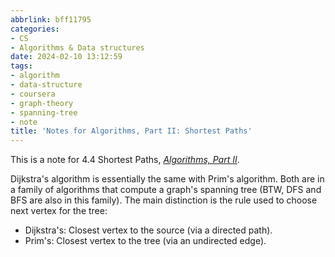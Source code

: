 ```yaml
---
abbrlink: bff11795
categories:
- CS
- Algorithms & Data structures
date: 2024-02-10 13:12:59
tags:
- algorithm
- data-structure
- coursera
- graph-theory
- spanning-tree
- note
title: 'Notes for Algorithms, Part II: Shortest Paths'
---
```


This is a note for 4.4 Shortest Paths, _[Algorithms, Part II](https://www.coursera.org/learn/algorithms-part2/)_.

<!--more-->

Dijkstra's algorithm is essentially the same with Prim's algorithm. Both are in a family of algorithms that compute a graph's spanning tree (BTW, DFS and BFS are also in this family). The main distinction is the rule used to choose next vertex for the tree:

- Dijkstra's: Closest vertex to the source (via a directed path).
- Prim's: Closest vertex to the tree (via an undirected edge).

